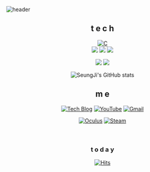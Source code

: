 
![header](https://capsule-render.vercel.app/api?type=waving&color=auto&height=300&section=header&text=Welcome&fontSize=70&textColor=white)

<div align=center>

## t e c h
  [![C](https://img.shields.io/badge/C-A8B9CC?style=flat-square&logo=C&logoColor=white)](https://github.com/JungSeungJi/gitC)
<br>
  <img src="https://img.shields.io/badge/C Sharp-239120?style=flat-square&logo=C Sharp&logoColor=white"/></a>
  <img src="https://img.shields.io/badge/Java-007396?style=flat-square&logo=Java&logoColor=white"/></a>
  <img src="https://img.shields.io/badge/Python-3776AB?style=flat-square&logo=Python&logoColor=white"/></a>
  
<img src="https://img.shields.io/badge/Visual%20Studio%20Code-007ACC?style=flat-square&logo=Visual%20Studio%20Code&logoColor=white"/></a>
<img src="https://img.shields.io/badge/Unity-000000?style=flat-square&logo=Unity&logoColor=white"/></a> 
  
![SeungJi's GitHub stats](https://github-readme-stats.vercel.app/api?username=JungSeungJi&show_icons=true&theme=react)
## m e 
  [![Tech Blog](https://img.shields.io/badge/Blog-FF5722?style=flat-square&logo=blogger&logoColor=white)](https://tmdwl806.tistory.com/)
  [![YouTube](https://img.shields.io/badge/YouTube-FF0000?style=flat-square&logo=YouTube&logoColor=white)](https://www.youtube.com/channel/UCSYQsdUUZ2BY_cOnZfhuDpg)
  [![Gmail](https://img.shields.io/badge/Gmail-EA4335?style=flat-square&logo=Gmail&logoColor=white)](mailto:one.hotseungji@gmail.com)
  
  [![Oculus](https://img.shields.io/badge/Oculus-1C1E20?style=flat-square&logo=Oculus&logoColor=white)](https://oculus.com/place/3129611827294614/)
  [![Steam](https://img.shields.io/badge/Steam-004680?style=flat-square&logo=Steam&logoColor=white)](https://steamcommunity.com/profiles/76561198395297277/)
  <br><br><br>


### t o d a y  
[![Hits](https://hits.seeyoufarm.com/api/count/incr/badge.svg?url=https%3A%2F%2Fgithub.com%2FJungSeungJi&count_bg=%23FF0000&title_bg=%23555555&icon=&icon_color=%23E7E7E7&title=hits&edge_flat=false)](https://hits.seeyoufarm.com)
<br><br><br><br><br>
